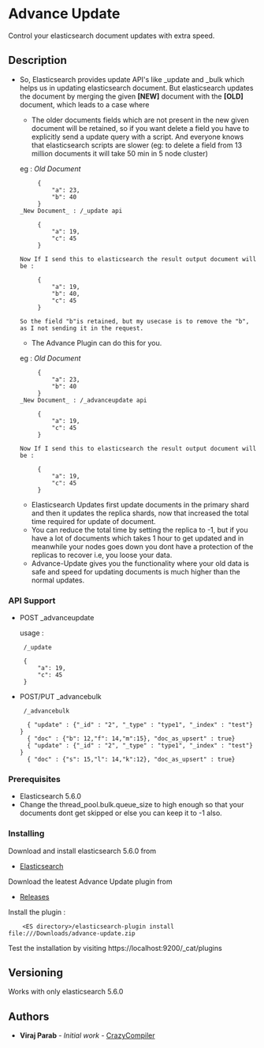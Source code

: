 # Advance Update

Control your elasticsearch document updates with extra speed.

## Description

 - So, Elasticsearch provides update API's like _update and _bulk which helps us in updating elasticsearch document.
 But elasticsearch updates the document by merging the given **[NEW]** document with the **[OLD]** document, which leads to
  a case where
    - The older documents fields which are not present in the new given document will be retained, so if you want
      delete a field you have to explicitly send a update query with a script. And everyone knows that elasticsearch
      scripts are slower (eg: to delete a field from 13 million documents it will take 50 min in 5 node cluster)

     eg : _Old Document_

            {
                "a": 23,
                "b": 40
            }
       _New Document_ : /_update api

            {
                "a": 19,
                "c": 45
            }

       Now If I send this to elasticsearch the result output document will be :

            {
                "a": 19,
                "b": 40,
                "c": 45
            }

       So the field "b"is retained, but my usecase is to remove the "b", as I not sending it in the request.
     - The Advance Plugin can do this for you.

     eg : _Old Document_

            {
                "a": 23,
                "b": 40
            }
       _New Document_ : /_advanceupdate api

            {
                "a": 19,
                "c": 45
            }

       Now If I send this to elasticsearch the result output document will be :

            {
                "a": 19,
                "c": 45
            }

     - Elasticsearch Updates first update documents in the primary shard and then
     it updates the replica shards, now that increased the total time required for
     update of document.
     - You can reduce the total time by setting the replica to -1, but if you have a lot
     of documents which takes 1 hour to get updated and in meanwhile your nodes goes down
     you dont have a protection of the replicas to recover i.e, you loose your data.
     - Advance-Update gives you the functionality where your old data is safe and
     speed for updating documents is much higher than the normal updates.

### API Support

 - POST _advanceupdate

    usage :

        /_update

        {
            "a": 19,
            "c": 45
        }


 - POST/PUT _advancebulk

        /_advancebulk

         { "update" : {"_id" : "2", "_type" : "type1", "_index" : "test"} }
         { "doc" : {"b": 12,"f": 14,"m":15}, "doc_as_upsert" : true}
         { "update" : {"_id" : "2", "_type" : "type1", "_index" : "test"} }
         { "doc" : {"s": 15,"l": 14,"k":12}, "doc_as_upsert" : true}





### Prerequisites

- Elasticsearch 5.6.0
- Change the thread_pool.bulk.queue_size to high enough so that your documents dont get skipped or else you can keep it to -1 also.

### Installing

Download and install elasticsearch 5.6.0 from
* [Elasticsearch](https://www.elastic.co/blog/elasticsearch-5-6-0-released)

Download the leatest Advance Update plugin from
* [Releases](https://github.com/CrazyCompiler/advance-update/releases)

Install the plugin :


```
    <ES directory>/elasticsearch-plugin install file:///Downloads/advance-update.zip
```

Test the installation by visiting https://localhost:9200/_cat/plugins

## Versioning

Works with only elasticsearch 5.6.0

## Authors

* **Viraj Parab** - *Initial work* - [CrazyCompiler](https://github.com/CrazyCompiler)
